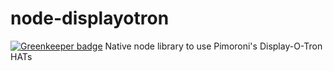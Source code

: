 # node-displayotron

[![Greenkeeper badge](https://badges.greenkeeper.io/fmauNeko/node-displayotron.svg)](https://greenkeeper.io/)
Native node library to use Pimoroni's Display-O-Tron HATs
